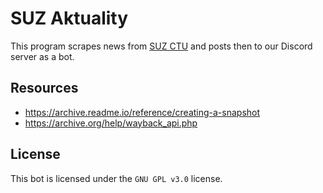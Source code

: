 # SUZ Aktuality

This program scrapes news from [SUZ CTU](https://www.suz.cvut.cz/cz/aktuality)
and posts then to our Discord server as a bot.

## Resources

* https://archive.readme.io/reference/creating-a-snapshot
* https://archive.org/help/wayback_api.php

## License

This bot is licensed under the `GNU GPL v3.0` license.
